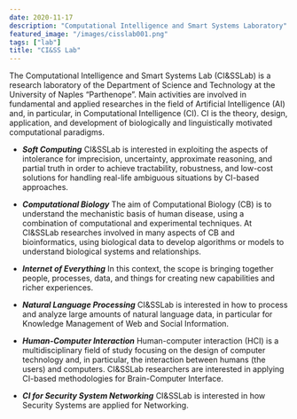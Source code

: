 ```yaml
---
date: 2020-11-17
description: "Computational Intelligence and Smart Systems Laboratory"
featured_image: "/images/cisslab001.png"
tags: ["lab"]
title: "CI&SS Lab"
---
```


The Computational Intelligence and Smart Systems Lab (CI&SSLab) is a research laboratory of the Department of Science and Technology at the University of Naples “Parthenope”.
Main activities are involved in fundamental and applied researches in the field of Artificial Intelligence (AI) and, in particular, in Computational Intelligence (CI).
CI is the theory, design, application, and development of biologically and linguistically motivated computational paradigms.

* **_Soft Computing_**
CI&SSLab is interested in exploiting the aspects of intolerance for imprecision, uncertainty, approximate reasoning, and partial truth in order to achieve tractability, robustness, and low-cost solutions for handling real-life ambiguous situations by CI-based approaches.

* **_Computational Biology_**
The aim of Computational Biology (CB) is to understand the mechanistic basis of human disease, using a combination of computational and experimental techniques.
At CI&SSLab researches involved in many aspects of CB and bioinformatics, using biological data to develop algorithms or models to understand biological systems and relationships.

* **_Internet of Everything_**
In this context, the scope is bringing together people, processes, data, and things for creating new capabilities and richer experiences.

* **_Natural Language Processing_**
CI&SSLab is interested in how to process and analyze large amounts of natural language data, in particular for Knowledge Management of Web and Social Information.

* **_Human-Computer Interaction_**
Human-computer interaction (HCI) is a multidisciplinary field of study focusing on the design of computer technology and, in particular, the interaction between humans (the users) and computers. CI&SSLab researchers are interested in applying CI-based methodologies for Brain-Computer Interface.

* **_CI for Security System Networking_**
CI&SSLab is interested in how Security Systems are applied for Networking.
